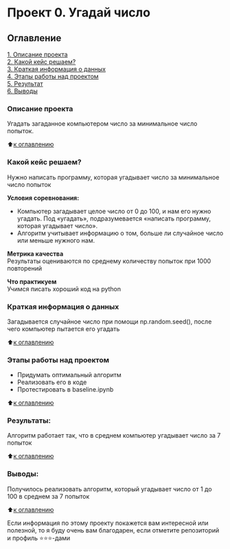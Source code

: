# Проект 0. Угадай число

## Оглавление

[1. Описание проекта](https://github.com/dudyaosuplayer/SF_prac_8.1/blob/main/README.md#Описание-проекта)  
[2. Какой кейс решаем?](https://github.com/dudyaosuplayer/SF_prac_8.1/blob/main/README.md#Какой-кейс-решаем)  
[3. Краткая информация о данных](https://github.com/dudyaosuplayer/SF_prac_8.1/blob/main/README.md#Краткая-информация-о-данных)  
[4. Этапы работы над проектом](https://github.com/dudyaosuplayer/SF_prac_8.1/blob/main/README.md#Этапы-работы-над-проектом)  
[5. Результат](https://github.com/dudyaosuplayer/SF_prac_8.1/blob/main/README.md#Результаты)  
[6. Выводы](https://github.com/dudyaosuplayer/SF_prac_8.1/blob/main/README.md#Выводы)

### Описание проекта

Угадать загаданное компьютером число за минимальное число попыток.

:arrow_up:[к оглавлению](https://github.com/dudyaosuplayer/SF_prac_8.1/blob/main/README.md#Оглавление)

### Какой кейс решаем?

Нужно написать программу, которая угадывает число за минимальное число попыток

**Условия соревнования:**

- Компьютер загадывает целое число от 0 до 100, и нам его нужно угадать. Под «угадать», подразумевается «написать программу, которая угадывает число».
- Алгоритм учитывает информацию о том, больше ли случайное число или меньше нужного нам.

**Метрика качества**  
Результаты оцениваются по среднему количеству попыток при 1000 повторений

**Что практикуем**  
Учимся писать хороший код на python

### Краткая информация о данных

Загадывается случайное число при помощи np.random.seed(), после чего компьютер пытается его угадать

:arrow_up:[к оглавлению](https://github.com/dudyaosuplayer/SF_prac_8.1/blob/main/README.md#Оглавление)

### Этапы работы над проектом

- Придумать оптимальный алгоритм
- Реализовать его в коде
- Протестировать в baseline.ipynb

:arrow_up:[к оглавлению](https://github.com/dudyaosuplayer/SF_prac_8.1/blob/main/README.md#Оглавление)

### Результаты:

Алгоритм работает так, что в среднем компьютер угадывает число за 7 попыток

:arrow_up:[к оглавлению](https://github.com/dudyaosuplayer/SF_prac_8.1/blob/main/README.md#Оглавление)

### Выводы:

Получилось реализовать алгоритм, который угадывает число от 1 до 100 в среднем за 7 попыток

:arrow_up:[к оглавлению](https://github.com/dudyaosuplayer/SF_prac_8.1/blob/main/README.md#Оглавление)

Если информация по этому проекту покажется вам интересной или полезной, то я буду очень вам благодарен, если отметите репозиторий и профиль ⭐️⭐️⭐️-дами
